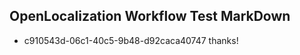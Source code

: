 ## OpenLocalization Workflow Test MarkDown
* c910543d-06c1-40c5-9b48-d92caca40747 
thanks!<!--HONumber=Mar16_HO3-->
